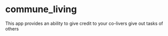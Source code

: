 # commune_living
This app provides an ability to give credit to your co-livers give out tasks of others
